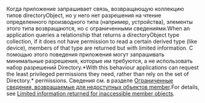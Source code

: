 
<!-- markdownlint-disable MD041-->

<span data-ttu-id="af57b-101">Когда приложение запрашивает связь, возвращающую коллекцию типов directoryObject, но у него нет разрешения на чтение определенного производного типа (например, устройства), элементы этого типа возвращаются, но с ограниченными сведениями.</span><span class="sxs-lookup"><span data-stu-id="af57b-101">When an application queries a relationship that returns a directoryObject type collection, if it does not have permission to read a certain derived type (like device), members of that type are returned but with limited information.</span></span> <span data-ttu-id="af57b-102">С помощью этого поведения приложения могут запрашивать минимальные разрешения, которые им требуются, а не использовать набор разрешений Directory.\*</span><span class="sxs-lookup"><span data-stu-id="af57b-102">With this behaviour applications can request the least privileged permissions they need, rather than rely on the set of Directory.\* permissions.</span></span> <span data-ttu-id="af57b-103">Сведения см. в разделе [Ограниченные сведения, возвращаемые для недоступных объектов member](/graph/permissions-reference#limited-information-returned-for-inaccessible-member-objects).</span><span class="sxs-lookup"><span data-stu-id="af57b-103">For details, see [Limited information returned for inaccessible member objects](/graph/permissions-reference#limited-information-returned-for-inaccessible-member-objects).</span></span>

